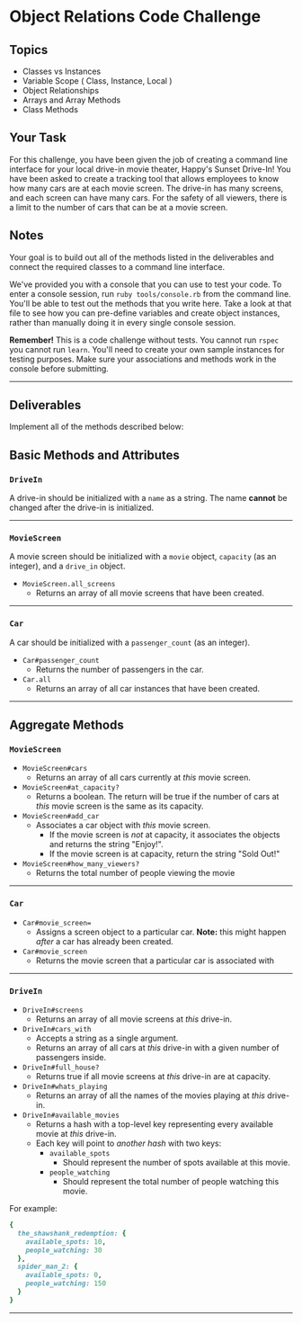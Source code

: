 # Object Relations Code Challenge

## Topics

+ Classes vs Instances
+ Variable Scope ( Class, Instance, Local )
+ Object Relationships
+ Arrays and Array Methods
+ Class Methods

## Your Task

For this challenge, you have been given the job of creating a command line interface for your local drive-in movie theater, Happy's Sunset Drive-In! You have been asked to create a tracking tool that allows employees to know how many cars are at each movie screen.  The drive-in has many screens, and each screen can have many cars.  For the safety of all viewers, there is a limit to the number of cars that can be at a movie screen.  

## Notes

Your goal is to build out all of the methods listed in the deliverables and connect the required classes to a command line interface.

 We've provided you with a console that you can use to test your code. To enter a console session, run `ruby tools/console.rb` from the command line. You'll be able to test out the methods that you write here. Take a look at that file to see how you can pre-define variables and create object instances, rather than manually doing it in every single console session.

 **Remember!** This is a code challenge without tests. You cannot run `rspec` you cannot run `learn`. You'll need to create your own sample instances for testing purposes. Make sure your associations and methods work in the console before submitting.

---

## Deliverables

Implement all of the methods described below:

## Basic Methods and Attributes

### `DriveIn`

A drive-in should be initialized with a `name` as a string. The name **cannot** be changed after the drive-in is initialized.

---

### `MovieScreen`

A movie screen should be initialized with a `movie` object, `capacity` (as an integer), and a `drive_in` object.

+ `MovieScreen.all_screens`
  + Returns an array of all movie screens that have been created.

---

### `Car`

A car should be initialized with a `passenger_count` (as an integer).

+ `Car#passenger_count`
  + Returns the number of passengers in the car.
+ `Car.all`
  + Returns an array of all car instances that have been created.

---

## Aggregate Methods

### `MovieScreen`

+ `MovieScreen#cars`
  + Returns an array of all cars currently at _this_ movie screen.
+ `MovieScreen#at_capacity?`
  + Returns a boolean. The return will be true if the number of cars at _this_ movie screen is the same as its capacity.
+ `MovieScreen#add_car`
  + Associates a car object with _this_ movie screen.
    + If the movie screen is _not_ at capacity, it associates the objects and returns the string "Enjoy!".
    + If the movie screen is at capacity, return the string "Sold Out!"
+ `MovieScreen#how_many_viewers?`
  + Returns the total number of people viewing the movie

---

### `Car`
+ `Car#movie_screen=`
  + Assigns a screen object to a particular car. **Note:** this might happen _after_ a car has already been created.
+ `Car#movie_screen`
  + Returns the movie screen that a particular car is associated with

---

### `DriveIn`

+ `DriveIn#screens`
  + Returns an array of all movie screens at _this_ drive-in.
+ `DriveIn#cars_with`
  + Accepts a string as a single argument.
  + Returns an array of all cars at _this_ drive-in with a given number of passengers inside.
+ `DriveIn#full_house?`
  + Returns true if all movie screens at _this_ drive-in are at capacity.
+ `DriveIn#whats_playing`
  + Returns an array of all the names of the movies playing at _this_ drive-in.
+ `DriveIn#available_movies`
  + Returns a hash with a top-level key representing every available movie at _this_ drive-in.
  + Each key will point to _another hash_ with two keys:
    + `available_spots`
      + Should represent the number of spots available at this movie.
    + `people_watching`
      + Should represent the total number of people watching this movie.

For example:
```ruby
{
  the_shawshank_redemption: {
    available_spots: 10,
    people_watching: 30
  },
  spider_man_2: {
    available_spots: 0,
    people_watching: 150
  }  
}
```

---
